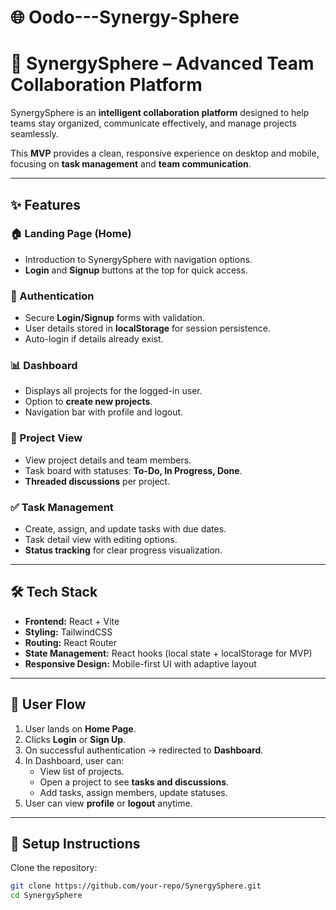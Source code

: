# 🌐 Oodo---Synergy-Sphere

# 🚀 SynergySphere – Advanced Team Collaboration Platform  

SynergySphere is an **intelligent collaboration platform** designed to help teams stay organized, communicate effectively, and manage projects seamlessly.  

This **MVP** provides a clean, responsive experience on desktop and mobile, focusing on **task management** and **team communication**.  

---

## ✨ Features  

### 🏠 Landing Page (Home)  
- Introduction to SynergySphere with navigation options.  
- **Login** and **Signup** buttons at the top for quick access.  

### 🔑 Authentication  
- Secure **Login/Signup** forms with validation.  
- User details stored in **localStorage** for session persistence.  
- Auto-login if details already exist.  

### 📊 Dashboard  
- Displays all projects for the logged-in user.  
- Option to **create new projects**.  
- Navigation bar with profile and logout.  

### 📁 Project View  
- View project details and team members.  
- Task board with statuses: **To-Do, In Progress, Done**.  
- **Threaded discussions** per project.  

### ✅ Task Management  
- Create, assign, and update tasks with due dates.  
- Task detail view with editing options.  
- **Status tracking** for clear progress visualization.  

---

## 🛠️ Tech Stack  
- **Frontend:** React + Vite  
- **Styling:** TailwindCSS  
- **Routing:** React Router  
- **State Management:** React hooks (local state + localStorage for MVP)  
- **Responsive Design:** Mobile-first UI with adaptive layout  

---

## 🔄 User Flow  

1. User lands on **Home Page**.  
2. Clicks **Login** or **Sign Up**.  
3. On successful authentication → redirected to **Dashboard**.  
4. In Dashboard, user can:  
   - View list of projects.  
   - Open a project to see **tasks and discussions**.  
   - Add tasks, assign members, update statuses.  
5. User can view **profile** or **logout** anytime.  

---

## 📌 Setup Instructions  

Clone the repository:  
```bash
git clone https://github.com/your-repo/SynergySphere.git
cd SynergySphere
